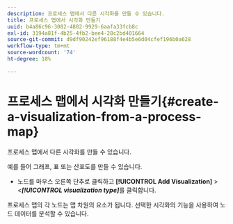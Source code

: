 ```yaml
---
description: 프로세스 맵에서 다른 시각화를 만들 수 있습니다.
title: 프로세스 맵에서 시각화 만들기
uuid: b4a86c96-3082-4802-9929-6aafa33fcb8c
exl-id: 3194a81f-4b25-4fb2-bee4-28c2bd401664
source-git-commit: d9df90242ef96188f4e4b5e6d04cfef196b0a628
workflow-type: tm+mt
source-wordcount: '74'
ht-degree: 18%

---
```


# 프로세스 맵에서 시각화 만들기{#create-a-visualization-from-a-process-map}

프로세스 맵에서 다른 시각화를 만들 수 있습니다.

예를 들어 그래프, 표 또는 산포도를 만들 수 있습니다.

* 노드를 마우스 오른쪽 단추로 클릭하고 **[!UICONTROL Add Visualization]** > *&lt;**[!UICONTROL visualization type]***&#x200B;를 클릭합니다.

프로세스 맵의 각 노드는 맵 차원의 요소가 됩니다. 선택한 시각화의 기능을 사용하여 노드 데이터를 분석할 수 있습니다.
